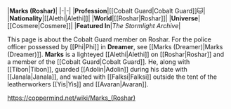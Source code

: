 |**Marks (Roshar)**|
|-|-|
|**Profession**|[[Cobalt Guard\|Cobalt Guard]]🐱︎|
|**Nationality**|[[Alethi\|Alethi]]|
|**World**|[[Roshar\|Roshar]]|
|**Universe**|[[Cosmere\|Cosmere]]|
|**Featured In**|*The Stormlight Archive*|

This page is about the Cobalt Guard member on Roshar. For the police officer possessed by [[Phi\|Phi]] in **Dreamer**, see [[Marks (Dreamer)\|Marks (Dreamer)]].
**Marks** is a lighteyed [[Alethi\|Alethi]] on [[Roshar\|Roshar]] and a member of the [[Cobalt Guard\|Cobalt Guard]].
He, along with [[Tibon\|Tibon]], guarded [[Adolin\|Adolin]] during his date with [[Janala\|Janala]], and waited with [[Falksi\|Falksi]] outside the tent of the leatherworkers [[Yis\|Yis]] and [[Avaran\|Avaran]].



https://coppermind.net/wiki/Marks_(Roshar)